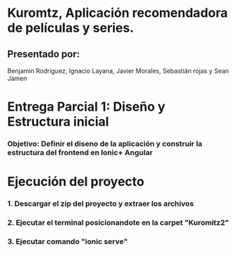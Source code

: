 # Kuromtz, Aplicación recomendadora de películas y series.
## Presentado por:
Benjamin Rodriguez, Ignacio Layana, Javier Morales, Sebastián rojas y Sean Jamen

# Entrega Parcial 1: Diseño y Estructura inicial
### Objetivo: Definir el diseno de la aplicación y construir la estructura del frontend en Ionic+ Angular

# Ejecución del proyecto
### 1. Descargar el zip del proyecto y extraer los archivos
### 2. Ejecutar el terminal posicionandote en la carpet "Kuromitz2"
### 3. Ejecutar comando "ionic serve"

